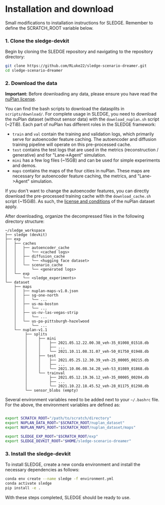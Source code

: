 # Installation and download

Small modifications to installation instructions for SLEDGE. Remember to define the SCRATCH_ROOT variable below.

### 1. Clone the sledge-devkit
Begin by cloning the SLEDGE repository and navigating to the repository directory:
```bash
git clone https://github.com/RLuke22/sledge-scenario-dreamer.git
cd sledge-scenario-dreamer
```

### 2. Download the data
**Important:** Before downloading any data, please ensure you have read the [nuPlan license](https://motional-nuplan.s3-ap-northeast-1.amazonaws.com/LICENSE).

You can find the bash scripts to download the datasplits in `scripts/download/`. For complete usage in SLEDGE, you need to download the nuPlan dataset (without sensor data) with the `download_nuplan.sh` script (~2TiB). Each part of nuPlan has different roles in the SLEDGE framework:
- `train` and `val` contain the training and validation logs, which primarily serve for autoencoder feature caching. The autoencoder and diffusion training pipeline will operate on this pre-processed cache.
- `test` contains the test logs that are used in the metrics (reconstruction / generative) and for "Lane->Agent" simulation. 
- `mini` has a few log files (~15GB) and can be used for simple experiments and demos.
- `maps` contains the maps of the four cities in nuPlan. These maps are necessary for autoencoder feature caching, the metrics, and "Lane->Agent" simulation.

If you don't want to change the autoencoder features, you can directly download the pre-processed training cache with the `download_cache.sh` script (~15GiB). As such, the [license and conditions](https://motional-nuplan.s3-ap-northeast-1.amazonaws.com/LICENSE) of the nuPlan dataset apply. 

After downloading, organize the decompressed files in the following directory structure:
```angular2html
~/sledge_workspace
├── sledge (devkit)
├── exp
│   ├── caches
│   │   ├── autoencoder_cache
│   │   │   └── <cached logs>
│   │   ├── diffusion_cache
│   │   │   └── <hugging face dataset>
│   │   └── scenario_cache
│   │       └── <generated logs>
│   └── exp
│       └── <sledge_experiments>
└── dataset
    ├── maps
    │   ├── nuplan-maps-v1.0.json
    │   ├── sg-one-north
    │   │   └── ...
    │   ├── us-ma-boston
    │   │   └── ...
    │   ├── us-nv-las-vegas-strip
    │   │   └── ...
    │   └── us-pa-pittsburgh-hazelwood
    │       └── ...
    └── nuplan-v1.1
         ├── splits 
         │     ├── mini 
         │     │    ├── 2021.05.12.22.00.38_veh-35_01008_01518.db
         │     │    ├── ...
         │     │    └── 2021.10.11.08.31.07_veh-50_01750_01948.db
         │     ├── test 
         │     │    ├── 2021.05.25.12.30.39_veh-25_00005_00215.db
         │     │    ├── ...
         │     │    └── 2021.10.06.08.34.20_veh-53_01089_01868.db
         │     └── trainval
         │          ├── 2021.05.12.19.36.12_veh-35_00005_00204.db
         │          ├── ...
         │          └── 2021.10.22.18.45.52_veh-28_01175_01298.db
         └── sensor_blobs (empty)
```
Several environment variables need to be added next to your `~/.bashrc` file. 
For the above, the environment variables are defined as:
```bash

export SCRATCH_ROOT="/path/to/scratch/directory"
export NUPLAN_DATA_ROOT="$SCRATCH_ROOT/nuplan_dataset"
export NUPLAN_MAPS_ROOT="$SCRATCH_ROOT/nuplan_dataset/maps"

export SLEDGE_EXP_ROOT="$SCRATCH_ROOT/exp"
export SLEDGE_DEVKIT_ROOT="$HOME/sledge-scenario-dreamer"
```

### 3. Install the sledge-devkit
To install SLEDGE, create a new conda environment and install the necessary dependencies as follows:
```bash
conda env create --name sledge -f environment.yml
conda activate sledge
pip install -e .
```
With these steps completed, SLEDGE should be ready to use.